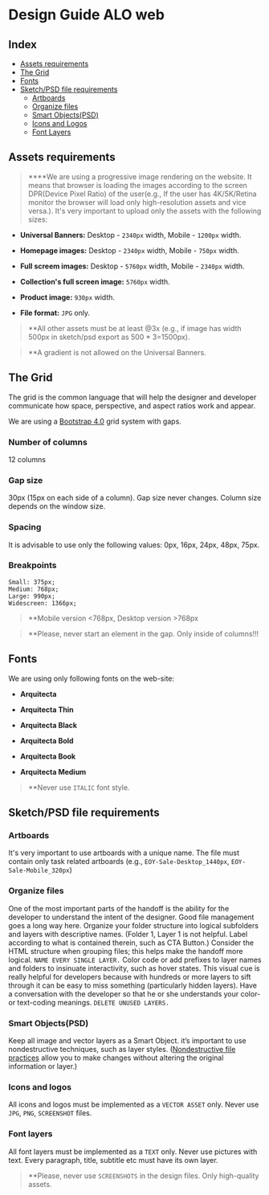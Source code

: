
# Design Guide ALO web

## Index
- [Assets requirements](#assets-requirements)
- [The Grid](#the-grid)
- [Fonts](#fonts)
- [Sketch/PSD file requirements](#sketchpsd-file-requirements)
    - [Artboards](#artboards)
    - [Organize files](#organize-files)
    - [Smart Objects(PSD)](#smart-objectspsd)
    - [Icons and Logos](#icons-and-logos)
    - [Font Layers](#font-layers)
  
## Assets requirements

> ****We are using a progressive image rendering on the website. It means that browser is loading the images according to the screen DPR(Device Pixel Ratio) of the user(e.g., If the user has 4K/5K/Retina monitor the browser will load only high-resolution assets and vice versa.). It's very important to upload only the assets with the following sizes:

- **Universal Banners:** Desktop - `2340px` width, Mobile - `1200px` width.

- **Homepage images:** Desktop - `2340px` width, Mobile - `750px` width.

- **Full screem images:** Desktop - `5760px` width, Mobile - `2340px` width. 

- **Collection's full screen image:** `5760px` width.

- **Product image:** `930px` width.

- **File format:** `JPG` only.

> **All other assets must be at least @3x (e.g., if image has width 500px in sketch/psd export as 500 * 3=1500px).

> **A gradient is not allowed on the Universal Banners.

## The Grid

The grid is the common language that will help the designer and developer communicate how space, perspective, and aspect ratios work and appear.

We are using a [Bootstrap 4.0](https://getbootstrap.com/docs/4.2/layout/grid/) grid system with gaps.

### Number of columns

12 columns

### Gap size
30px (15px on each side of a column). Gap size never changes. Column size depends on the window size.

### Spacing

It is advisable to use only the following values: 0px, 16px, 24px, 48px, 75px.

### Breakpoints

```
Small: 375px;
Medium: 768px;
Large: 990px;
Widescreen: 1366px;
```

> **Mobile version <768px, Desktop version >768px

> **Please, never start an element in the gap. Only inside of columns!!!

## Fonts

We are using only following fonts on the web-site:

- **Arquitecta**

- **Arquitecta Thin**

- **Arquitecta Black**

- **Arquitecta Bold**

- **Arquitecta Book**

- **Arquitecta Medium**

> **Never use `ITALIC` font style.

## Sketch/PSD file requirements

### Artboards
It's very important to use artboards with a unique name. The file must contain only task related artboards (e.g., `EOY-Sale-Desktop_1440px`, `EOY-Sale-Mobile_320px`)

### Organize files
One of the most important parts of the handoff is the ability for the developer to understand the intent of the designer.
Good file management goes a long way here. Organize your folder structure into logical subfolders and layers with descriptive names. (Folder 1, Layer 1 is not helpful. Label according to what is contained therein, such as CTA Button.) 
Consider the HTML structure when grouping files; this helps make the handoff more logical. `NAME EVERY SINGLE LAYER.`
Color code or add prefixes to layer names and folders to insinuate interactivity, such as hover states. This visual cue is really helpful for developers because with hundreds or more layers to sift through it can be easy to miss something (particularly hidden layers). Have a conversation with the developer so that he or she understands your color- or text-coding meanings. `DELETE UNUSED LAYERS.`

### Smart Objects(PSD)
Keep all image and vector layers as a Smart Object. it’s important to use nondestructive techniques, such as layer styles. ([Nondestructive file practices](https://helpx.adobe.com/photoshop/using/nondestructive-editing.html) allow you to make changes without altering the original information or layer.)

### Icons and logos
All icons and logos must be implemented as a `VECTOR ASSET` only. Never use `JPG`, `PNG`, `SCREENSHOT` files.

### Font layers
All font layers must be implemented as a `TEXT` only. Never use pictures with text. Every paragraph, title, subtitle etc must have its own layer.

> **Please, never use `SCREENSHOTS` in the design files. Only high-quality assets.
